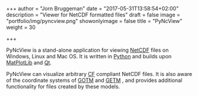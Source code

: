 +++
author = "Jorn Bruggeman"
date = "2017-05-31T13:58:54+02:00"
description = "Viewer for NetCDF formatted files"
draft = false
image = "portfolio/img/pyncview.png"
showonlyimage = false
title = "PyNcView"
weight = 30

+++

PyNcView is a stand-alone application for viewing 
[NetCDF](https://www.unidata.ucar.edu/software/netcdf/) 
files on Windows, Linux and Mac OS. It is written in 
[Python](http://www.python.org)
 and builds upon 
[MatPlotLib](https://matplotlib.org/) and 
[Qt](https://www.qt.io/).

<!--more-->

PyNcView can visualize arbitrary 
[CF](http://www.cfconventions.org) compliant NetCDF 
files. It is also aware of the coordinate systems of 
[GOTM](www.gotm.net)
 and 
[GETM](www.getm.eu)
, and provides additional 
functionality for files created by these models.



